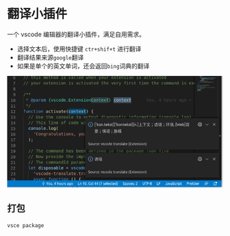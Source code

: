 # 翻译小插件

一个 vscode 编辑器的翻译小插件，满足自用需求。

- 选择文本后，使用快捷键 `ctr+shif+t` 进行翻译
- 翻译结果来源`google`翻译
- 如果是单个的英文单词，还会返回`bing`词典的翻译

![截图](./screenshot-1.png)

## 打包

```sh
vsce package
```
